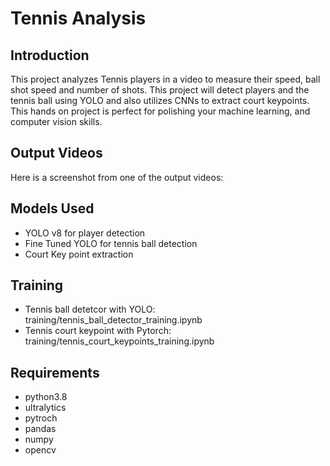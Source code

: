 # Tennis Analysis

## Introduction

This project analyzes Tennis players in a video to measure their speed, ball shot speed and number of shots. This project will detect players and the tennis ball using YOLO and also utilizes CNNs to extract court keypoints. This hands on project is perfect for polishing your machine learning, and computer vision skills.

## Output Videos

Here is a screenshot from one of the output videos:

## Models Used

- YOLO v8 for player detection
- Fine Tuned YOLO for tennis ball detection
- Court Key point extraction

## Training

- Tennis ball detetcor with YOLO: training/tennis_ball_detector_training.ipynb
- Tennis court keypoint with Pytorch: training/tennis_court_keypoints_training.ipynb

## Requirements

- python3.8
- ultralytics
- pytroch
- pandas
- numpy
- opencv
